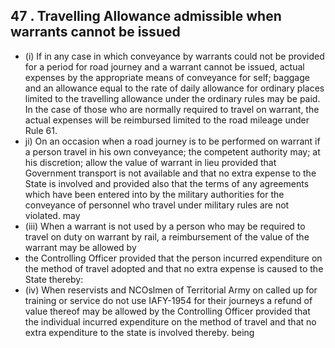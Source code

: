 ## 47 . Travelling Allowance admissible when warrants cannot be issued

- (i) If in any case in which conveyance by warrants could not be provided for a period for road journey and a warrant cannot be issued, actual expenses by the appropriate means of conveyance for self; baggage and an allowance equal to the rate of daily allowance for ordinary places limited to the travelling allowance under the ordinary rules may be paid. In the case of those who are normally required to travel on warrant, the actual expenses will be reimbursed limited to the road mileage under Rule 61.
- ji) On an occasion when a road journey is to be performed on warrant if a person travel in his own conveyance; the competent authority may; at his discretion; allow the value of warrant in lieu provided that Government transport is not available and that no extra expense to the State is involved and provided also that the terms of any agreements which have been entered into by the military authorities for the conveyance of personnel who travel under military rules are not violated. may
- (iii) When a warrant is not used by a person who may be required to travel on duty on warrant by rail, a reimbursement of the value of the warrant may be allowed by
- the Controlling Officer provided that the person incurred expenditure on the method of travel adopted and that no extra expense is caused to the State thereby:
- (iv) When reservists and NCOslmen of Territorial Army on called up for training or service do not use IAFY-1954 for their journeys a refund of value thereof may be allowed by the Controlling Officer provided that the individual incurred expenditure on the method of travel and that no extra expenditure to the state is involved thereby. being
